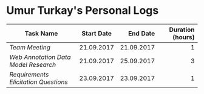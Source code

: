 # Umur Turkay's Personal Logs

 Task Name| Start Date | End Date | Duration (hours) |
| ------------- |:-------------:| -----:|-----:
| _Team Meeting_| 21.09.2017|21.09.2017|1 |
| _Web Annotation Data Model Research_| 21.09.2017|25.09.2017|3 |
| _Requirements Elicitation Questions_| 23.09.2017|23.09.2017|1 |